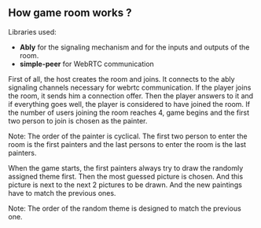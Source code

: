 ## How game room works ?

Libraries used:

- **Ably** for the signaling mechanism and for the inputs and outputs of the room.
- **simple-peer** for WebRTC communication

First of all, the host creates the room and joins. It connects to the ably signaling channels necessary for webrtc communication. If the player joins the room, it sends him a connection offer. Then the player answers to it and if everything goes well, the player is considered to have joined the room. If the number of users joining the room reaches 4, game begins and the first two person to join is chosen as the painter.

Note: The order of the painter is cyclical. The first two person to enter the room is the first painters and the last persons to enter the room is the last painters.

When the game starts, the first painters always try to draw the randomly assigned theme first. Then the most guessed picture is chosen. And this picture is next to the next 2 pictures to be drawn. And the new paintings have to match the previous ones.

Note: The order of the random theme is designed to match the previous one.
